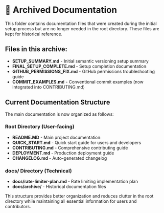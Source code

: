 # 📁 Archived Documentation

This folder contains documentation files that were created during the initial setup process but are no longer needed in the root directory. These files are kept for historical reference.

## Files in this archive:

- **SETUP_SUMMARY.md** - Initial semantic versioning setup summary
- **FINAL_SETUP_COMPLETE.md** - Setup completion documentation
- **GITHUB_PERMISSIONS_FIX.md** - GitHub permissions troubleshooting guide
- **COMMIT_EXAMPLES.md** - Conventional commit examples (now integrated into CONTRIBUTING.md)

## Current Documentation Structure

The main documentation is now organized as follows:

### Root Directory (User-facing)
- **README.MD** - Main project documentation
- **QUICK_START.md** - Quick start guide for users and developers
- **CONTRIBUTING.md** - Comprehensive contributing guide
- **DEPLOYMENT.md** - Production deployment guide
- **CHANGELOG.md** - Auto-generated changelog

### docs/ Directory (Technical)
- **docs/rate-limiter-plan.md** - Rate limiting implementation plan
- **docs/archive/** - Historical documentation files

This structure provides better organization and reduces clutter in the root directory while maintaining all essential information for users and contributors.